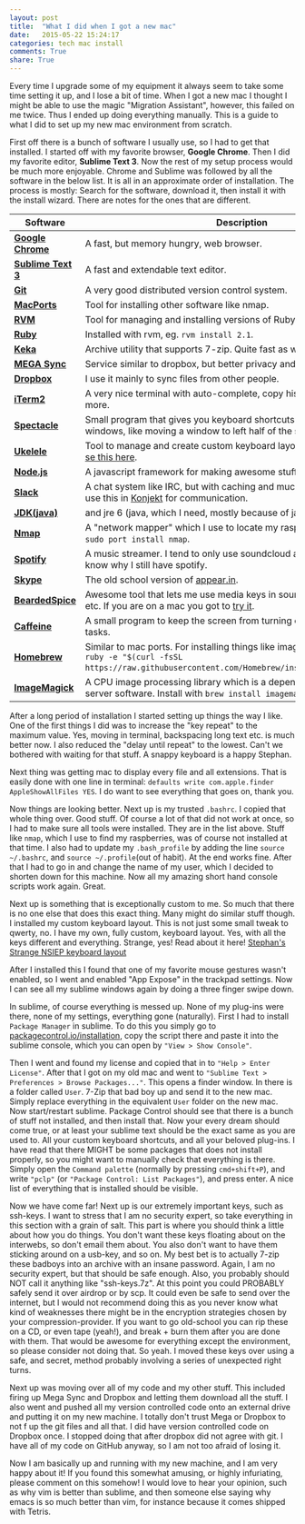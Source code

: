 ```yaml
---
layout: post
title:  "What I did when I got a new mac"
date:   2015-05-22 15:24:17
categories: tech mac install
comments: True
share: True
---
```


Every time I upgrade some of my equipment it always seem to take some time setting it up, and I lose a bit of time. When I got a new mac I thought I might be able to use the magic "Migration Assistant", however, this failed on me twice. Thus I ended up doing everything manually. This is a guide to what I did to set up my new mac environment from scratch.

First off there is a bunch of software I usually use, so I had to get that installed. I started off with my favorite browser, **Google Chrome**. Then I did my favorite editor, **Sublime Text 3**. Now the rest of my setup process would be much more enjoyable. Chrome and Sublime was followed by all the software in the below list. It is all in an approximate order of installation. The process is mostly: Search for the software, download it, then install it with the install wizard. There are notes for the ones that are different.

| Software | Description |
| -------- | ----------- |
| [**Google Chrome**](http://www.google.com/chrome/) | A fast, but memory hungry, web browser. |
| [**Sublime Text 3**](http://www.sublimetext.com/3) | A fast and extendable text editor. |
| [**Git**](https://git-scm.com/) | A very good distributed version control system. |
| [**MacPorts**](https://www.macports.org/) | Tool for installing other software like nmap. |
| [**RVM**](rvm.io) | Tool for managing and installing versions of Ruby. |
| [**Ruby**](ruby-lang.org) | Installed with rvm, eg. `rvm install 2.1`. |
| [**Keka**](http://www.kekaosx.com/en/) | Archive utility that supports 7-zip. Quite fast as well. |
| [**MEGA Sync**](mega.co.nz) | Service similar to dropbox, but better privacy and more free storage. |
| [**Dropbox**](dropbox.com) | I use it mainly to sync files from other people. |
| [**iTerm2**](https://www.iterm2.com/) | A very nice terminal with auto-complete, copy history and lots more more. |
| [**Spectacle**](http://spectacleapp.com/) | Small program that gives you keyboard shortcuts for managing your windows, like moving a window to left half of the screen. |
| [**Ukelele**](http://scripts.sil.org/cms/scripts/page.php?site_id=nrsi&id=ukelele) | Tool to manage and create custom keyboard layouts. [Read about why I se this here](/keyboard/custom/tech/2015/05/22/nsiep.html). |
| [**Node.js**](nodejs.org) | A javascript framework for making awesome stuff, like web servers. |
| [**Slack**](slack.com) | A chat system like IRC, but with caching and much better branding. We use this in [Konjekt](https://konjekt.com) for communication. |
| [**JDK(java)**](http://www.oracle.com/technetwork/java/javase/downloads/index.html) |  and jre 6 (java, which I need, mostly because of jave5. |
| [**Nmap**](https://nmap.org/) | A "network mapper" which I use to locate my raspberries. Install with `sudo port install nmap`. |
| [**Spotify**](spotify.com) | A music streamer. I tend to only use soundcloud and mixcloud, so I don't know why I still have spotify. |
| [**Skype**](skype.com) | The old school version of [appear.in](appear.in). |
| [**BeardedSpice**](http://beardedspice.com/) | Awesome tool that lets me use media keys in soundcloud and mixcloud etc. If you are on a mac you got to [try it](http://beardedspice.com/). |
| [**Caffeine**](https://itunes.apple.com/us/app/caffeine/id411246225?mt=12) | A small program to keep the screen from turning off during long running tasks. |
| [**Homebrew**](brew.sh) | Similar to mac ports. For installing things like imagemagick. Install with `ruby -e "$(curl -fsSL https://raw.githubusercontent.com/Homebrew/install/master/install)"`. |
| [**ImageMagick**](http://www.imagemagick.org/script/index.php) | A CPU image processing library which is a dependency for some of my server software. Install with `brew install imagemagick`. |


After a long period of installation I started setting up things the way I like. One of the first things I did was to increase the "key repeat" to the maximum value. Yes, moving in terminal, backspacing long text etc. is much better now. I also reduced the "delay until repeat" to the lowest. Can't we bothered with waiting for that stuff. A snappy keyboard is a happy Stephan.

Next thing was getting mac to display every file and all extensions. That is easily done with one line in terminal: `defaults write com.apple.finder AppleShowAllFiles YES`. I do want to see everything that goes on, thank you.

Now things are looking better. Next up is my trusted `.bashrc`. I copied that whole thing over. Good stuff. Of course a lot of that did not work at once, so I had to make sure all tools were installed. They are in the list above. Stuff like `nmap`, which I use to find my raspberries, was of course not installed at that time. I also had to update my `.bash_profile` by adding the line `source ~/.bashrc`, and `source ~/.profile`(out of habit). At the end works fine. After that I had to go in and change the name of my user, which I decided to shorten down for this machine. Now all my amazing short hand console scripts work again. Great.

Next up is something that is exceptionally custom to me. So much that there is no one else that does this exact thing. Many might do similar stuff though. I installed my custom keyboard layout. This is not just some small tweak to qwerty, no. I have my own, fully custom, keyboard layout. Yes, with all the keys different and everything. Strange, yes! Read about it here! [Stephan's Strange NSIEP keyboard layout](/keyboard/custom/tech/2015/05/22/nsiep.html)

After I installed this I found that one of my favorite mouse gestures wasn't enabled, so I went and enabled "App Expose" in the trackpad settings. Now I can see all my sublime windows again by doing a three finger swipe down.

In sublime, of course everything is messed up. None of my plug-ins were there, none of my settings, everything gone (naturally). First I had to install `Package Manager` in sublime. To do this you simply go to [packagecontrol.io/installation](https://packagecontrol.io/installation), copy the script there and paste it into the sublime console, which you can open by `"View > Show Console"`.

Then I went and found my license and copied that in to `"Help > Enter License"`. After that I got on my old mac and went to `"Sublime Text > Preferences > Browse Packages..."`. This opens a finder window. In there is a folder called `User`. 7-Zip that bad boy up and send it to the new mac. Simply replace everything in the equivalent `User` folder on the new mac. Now start/restart sublime. Package Control should see that there is a bunch of stuff not installed, and then install that. Now your every dream should come true, or at least your sublime text should be the exact same as you are used to. All your custom keyboard shortcuts, and all your beloved plug-ins. I have read that there MIGHT be some packages that does not install properly, so you might want to manually check that everything is there. Simply open the `Command palette` (normally by pressing `cmd+shift+P`), and write `"pclp"` (or `"Package Control: List Packages"`), and press enter. A nice list of everything that is installed should be visible. 

Now we have come far! Next up is our extremely important keys, such as ssh-keys. I want to stress that I am no security expert, so take everything in this section with a grain of salt. This part is where you should think a little about how you do things. You don't want these keys floating about on the interwebs, so don't email them about. You also don't want to have them sticking around on a usb-key, and so on. My best bet is to actually 7-zip these badboys into an archive with an insane password. Again, I am no security expert, but that should be safe enough. Also, you probably should NOT call it anything like "ssh-keys.7z". At this point you could PROBABLY safely send it over airdrop or by scp. It could even be safe to send over the internet, but I would not recommend doing this as you never know what kind of weaknesses there might be in the encryption strategies chosen by your compression-provider. If you want to go old-school you can rip these on a CD, or even tape (yeah!), and break + burn them after you are done with them. That would be awesome for everything except the environment, so please consider not doing that. So yeah. I moved these keys over using a safe, and secret, method probably involving a series of unexpected right turns. 

Next up was moving over all of my code and my other stuff. This included firing up Mega Sync and Dropbox and letting them download all the stuff. I also went and pushed all my version controlled code onto an external drive and putting it on my new machine. I totally don't trust Mega or Dropbox to not f up the git files and all that. I did have version controlled code on Dropbox once. I stopped doing that after dropbox did not agree with git. I have all of my code on GitHub anyway, so I am not too afraid of losing it.

Now I am basically up and running with my new machine, and I am very happy about it! If you found this somewhat amusing, or highly infuriating, please comment on this somehow! I would love to hear your opinion, such as why vim is better than sublime, and then someone else saying why emacs is so much better than vim, for instance because it comes shipped with Tetris.

